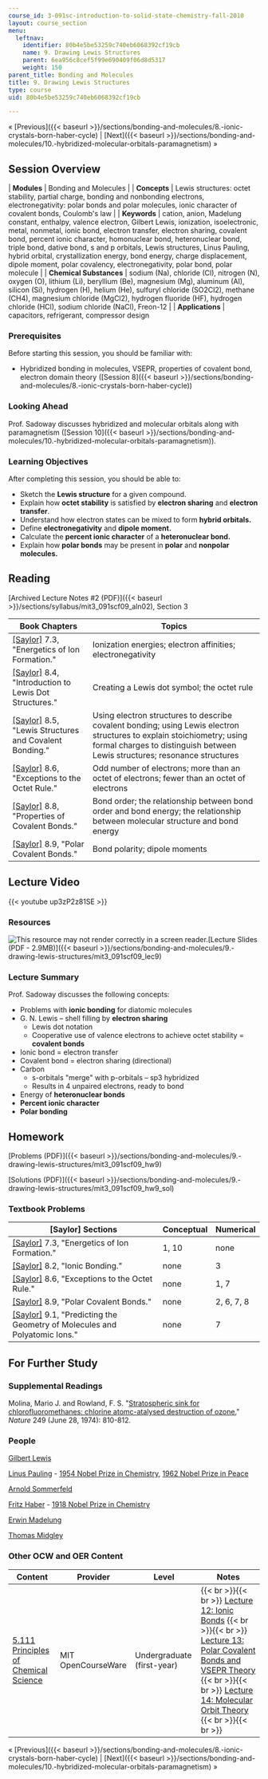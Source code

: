 ```yaml
---
course_id: 3-091sc-introduction-to-solid-state-chemistry-fall-2010
layout: course_section
menu:
  leftnav:
    identifier: 80b4e5be53259c740eb6068392cf19cb
    name: 9. Drawing Lewis Structures
    parent: 6ea956c8cef5f99e690409f06d8d5317
    weight: 150
parent_title: Bonding and Molecules
title: 9. Drawing Lewis Structures
type: course
uid: 80b4e5be53259c740eb6068392cf19cb

---
```


« [Previous]({{< baseurl >}}/sections/bonding-and-molecules/8.-ionic-crystals-born-haber-cycle) | [Next]({{< baseurl >}}/sections/bonding-and-molecules/10.-hybridized-molecular-orbitals-paramagnetism) »

Session Overview
----------------

| **Modules** | Bonding and Molecules |
| **Concepts** | Lewis structures: octet stability, partial charge, bonding and nonbonding electrons, electronegativity: polar bonds and polar molecules, ionic character of covalent bonds, Coulomb's law |
| **Keywords** | cation, anion, Madelung constant, enthalpy, valence electron, Gilbert Lewis, ionization, isoelectronic, metal, nonmetal, ionic bond, electron transfer, electron sharing, covalent bond, percent ionic character, homonuclear bond, heteronuclear bond, triple bond, dative bond, s and p orbitals, Lewis structures, Linus Pauling, hybrid orbital, crystallization energy, bond energy, charge displacement, dipole moment, polar covalency, electronegativity, polar bond, polar molecule |
| **Chemical Substances** | sodium (Na), chloride (Cl), nitrogen (N), oxygen (O), lithium (Li), beryllium (Be), magnesium (Mg), aluminum (Al), silicon (Si), hydrogen (H), helium (He), sulfuryl chloride (SO2Cl2), methane (CH4), magnesium chloride (MgCl2), hydrogen fluoride (HF), hydrogen chloride (HCl), sodium chloride (NaCl), Freon-12 |
| **Applications** | capacitors, refrigerant, compressor design 

### Prerequisites

Before starting this session, you should be familiar with:

*   Hybridized bonding in molecules, VSEPR, properties of covalent bond, electron domain theory ([Session 8]({{< baseurl >}}/sections/bonding-and-molecules/8.-ionic-crystals-born-haber-cycle))

### Looking Ahead

Prof. Sadoway discusses hybridized and molecular orbitals along with paramagnetism ([Session 10]({{< baseurl >}}/sections/bonding-and-molecules/10.-hybridized-molecular-orbitals-paramagnetism)).

### Learning Objectives

After completing this session, you should be able to:

*   Sketch the **Lewis structure** for a given compound.
*   Explain how **octet stability** is satisfied by **electron sharing** and **electron transfer**.
*   Understand how electron states can be mixed to form **hybrid orbitals.**
*   Define **electronegativity** and **dipole moment.**
*   Calculate the **percent ionic character** of a **heteronuclear bond.**
*   Explain how **polar bonds** may be present in **polar** and **nonpolar molecules.**

Reading
-------

[Archived Lecture Notes #2 (PDF)]({{< baseurl >}}/sections/syllabus/mit3_091scf09_aln02), Section 3

| Book Chapters | Topics |
| --- | --- |
| [\[Saylor\]](https://saylordotorg.github.io/text_general-chemistry-principles-patterns-and-applications-v1.0/s11-03-energetics-of-ion-formation.html) 7.3, "Energetics of Ion Formation." | Ionization energies; electron affinities; electronegativity |
| [\[Saylor\]](https://saylordotorg.github.io/text_general-chemistry-principles-patterns-and-applications-v1.0/s12-04-lewis-electron-dot-symbols.html) 8.4, "Introduction to Lewis Dot Structures." | Creating a Lewis dot symbol; the octet rule |
| [\[Saylor\]](https://saylordotorg.github.io/text_general-chemistry-principles-patterns-and-applications-v1.0/s12-05-lewis-structures-and-covalent-.html) 8.5, "Lewis Structures and Covalent Bonding." | Using electron structures to describe covalent bonding; using Lewis electron structures to explain stoichiometry; using formal charges to distinguish between Lewis structures; resonance structures |
| [\[Saylor\]](https://saylordotorg.github.io/text_general-chemistry-principles-patterns-and-applications-v1.0/s12-06-exceptions-to-the-octet-rule.html) 8.6, "Exceptions to the Octet Rule." | Odd number of electrons; more than an octet of electrons; fewer than an octet of electrons |
| [\[Saylor\]](https://saylordotorg.github.io/text_general-chemistry-principles-patterns-and-applications-v1.0/s12-08-properties-of-covalent-bonds.html) 8.8, "Properties of Covalent Bonds." | Bond order; the relationship between bond order and bond energy; the relationship between molecular structure and bond energy |
| [\[Saylor\]](https://saylordotorg.github.io/text_general-chemistry-principles-patterns-and-applications-v1.0/s12-09-polar-covalent-bonds.html) 8.9, "Polar Covalent Bonds." | Bond polarity; dipole moments 

Lecture Video
-------------

{{< youtube up3zP2z81SE >}}

### Resources

![This resource may not render correctly in a screen reader.](/images/inacessible.gif)[Lecture Slides (PDF - 2.9MB)]({{< baseurl >}}/sections/bonding-and-molecules/9.-drawing-lewis-structures/mit3_091scf09_lec9)

### Lecture Summary

Prof. Sadoway discusses the following concepts:

*   Problems with **ionic bonding** for diatomic molecules
*   G. N. Lewis – shell filling by **electron sharing**
    *   Lewis dot notation
    *   Cooperative use of valence electrons to achieve octet stability = **covalent bonds**
*   Ionic bond = electron transfer
*   Covalent bond = electron sharing (directional)
*   Carbon
    *   s-orbitals "merge" with p-orbitals – sp3 hybridized
    *   Results in 4 unpaired electrons, ready to bond
*   Energy of **heteronuclear bonds**
*   **Percent ionic character**
*   **Polar bonding**

Homework
--------

[Problems (PDF)]({{< baseurl >}}/sections/bonding-and-molecules/9.-drawing-lewis-structures/mit3_091scf09_hw9)

[Solutions (PDF)]({{< baseurl >}}/sections/bonding-and-molecules/9.-drawing-lewis-structures/mit3_091scf09_hw9_sol)

### Textbook Problems

| \[Saylor\] Sections | Conceptual | Numerical |
| --- | --- | --- |
| [\[Saylor\]](https://saylordotorg.github.io/text_general-chemistry-principles-patterns-and-applications-v1.0/s11-03-energetics-of-ion-formation.html) 7.3, "Energetics of Ion Formation." | 1, 10 | none |
| [\[Saylor\]](https://saylordotorg.github.io/text_general-chemistry-principles-patterns-and-applications-v1.0/s12-02-ionic-bonding.html) 8.2, "Ionic Bonding." | none | 3 |
| [\[Saylor\]](https://saylordotorg.github.io/text_general-chemistry-principles-patterns-and-applications-v1.0/s12-06-exceptions-to-the-octet-rule.html) 8.6, "Exceptions to the Octet Rule." | none | 1, 7 |
| [\[Saylor\]](https://saylordotorg.github.io/text_general-chemistry-principles-patterns-and-applications-v1.0/s12-09-polar-covalent-bonds.html) 8.9, "Polar Covalent Bonds." | none | 2, 6, 7, 8 |
| [\[Saylor\]](https://saylordotorg.github.io/text_general-chemistry-principles-patterns-and-applications-v1.0/s13-01-predicting-the-geometry-of-mol.html) 9.1, "Predicting the Geometry of Molecules and Polyatomic Ions." | none | 7 

For Further Study
-----------------

### Supplemental Readings

Molina, Mario J. and Rowland, F. S. "[Stratospheric sink for chlorofluoromethanes: chlorine atomc-atalysed destruction of ozone.](http://dx.doi.org/10.1038/249810a0)" _Nature_ 249 (June 28, 1974): 810-812.

### People

[Gilbert Lewis](http://en.wikipedia.org/wiki/G._N._Lewis)

[Linus Pauling](http://en.wikipedia.org/wiki/Linus_Pauling) - [1954 Nobel Prize in Chemistry](http://nobelprize.org/nobel_prizes/chemistry/laureates/1954/), [1962 Nobel Prize in Peace](http://nobelprize.org/nobel_prizes/peace/laureates/1962/)

[Arnold Sommerfeld](http://en.wikipedia.org/wiki/Arnold_Sommerfeld)

[Fritz Haber](http://en.wikipedia.org/wiki/Fritz_Haber) - [1918 Nobel Prize in Chemistry](http://nobelprize.org/nobel_prizes/chemistry/laureates/1918/)

[Erwin Madelung](http://en.wikipedia.org/wiki/Erwin_Madelung)

[Thomas Midgley](http://en.wikipedia.org/wiki/Thomas_Midgley,_Jr.)

### Other OCW and OER Content

| Content | Provider | Level | Notes |
| --- | --- | --- | --- |
| [5.111 Principles of Chemical Science](/courses/5-111-principles-of-chemical-science-fall-2008) | MIT OpenCourseWare | Undergraduate (first-year) |  {{< br >}}{{< br >}} [Lecture 12: Ionic Bonds](/courses/5-111-principles-of-chemical-science-fall-2008/sections/video-lectures/lecture-12) {{< br >}}{{< br >}} [Lecture 13: Polar Covalent Bonds and VSEPR Theory](/courses/5-111-principles-of-chemical-science-fall-2008/sections/video-lectures/lecture-13) {{< br >}}{{< br >}} [Lecture 14: Molecular Orbit Theory](/courses/5-111-principles-of-chemical-science-fall-2008/sections/video-lectures/lecture-14) {{< br >}}{{< br >}}  

« [Previous]({{< baseurl >}}/sections/bonding-and-molecules/8.-ionic-crystals-born-haber-cycle) | [Next]({{< baseurl >}}/sections/bonding-and-molecules/10.-hybridized-molecular-orbitals-paramagnetism) »